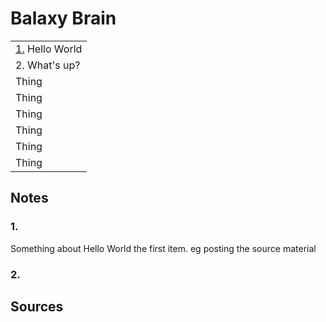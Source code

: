 # Balaxy Brain

|  |
| ------ |
| [1.](#1) Hello World |
| 2. What's up? |
| Thing |
| Thing |
| Thing |
| Thing |
| Thing |
| Thing |

## Notes

### 1.

Something about Hello World the first item. eg posting the source material

### 2.


## Sources